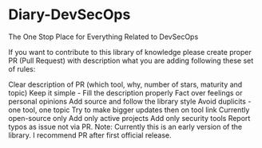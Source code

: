 # Diary-DevSecOps
The One Stop Place for Everything Related to DevSecOps

If you want to contribute to this library of knowledge please create proper PR (Pull Request) with description what you are adding following these set of rules:

Clear description of PR (which tool, why, number of stars, maturity and topic)
Keep it simple - Fill the description properly
Fact over feelings or personal opinions
Add source and follow the library style
Avoid duplicits - one tool, one topic
Try to make bigger updates then on tool link
Currently open-source only
Add only active projects
Add only security tools
Report typos as issue not via PR.
Note: Currently this is an early version of the library. I recommend PR after first official release.

